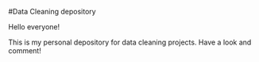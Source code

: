 #Data Cleaning depository

Hello everyone!

This is my personal depository for data cleaning projects. Have a look and comment!
